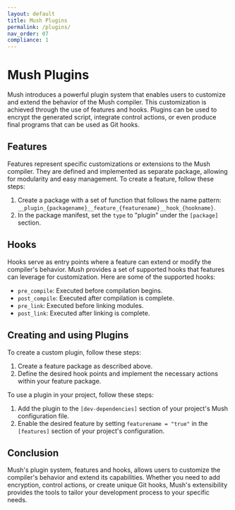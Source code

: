 ```yaml
---
layout: default
title: Mush Plugins
permalink: /plugins/
nav_order: 07
compliance: 1
---
```


# Mush Plugins

Mush introduces a powerful plugin system that enables users to customize and extend the behavior of the Mush compiler.
This customization is achieved through the use of features and hooks.
Plugins can be used to encrypt the generated script, integrate control actions,
or even produce final programs that can be used as Git hooks.

## Features

Features represent specific customizations or extensions to the Mush compiler.
They are defined and implemented as separate package, allowing for modularity and easy management.
To create a feature, follow these steps:

1. Create a package with a set of function that follows the name pattern: `__plugin_{packagename}__feature_{featurename}__hook_{hookname}`.
2. In the package manifest, set the `type` to "plugin" under the `[package]` section.

## Hooks

Hooks serve as entry points where a feature can extend or modify the compiler's behavior.
Mush provides a set of supported hooks that features can leverage for customization.
Here are some of the supported hooks:

- `pre_compile`: Executed before compilation begins.
- `post_compile`: Executed after compilation is complete.
- `pre_link`: Executed before linking modules.
- `post_link`: Executed after linking is complete.

## Creating and using Plugins

To create a custom plugin, follow these steps:

1. Create a feature package as described above.
2. Define the desired hook points and implement the necessary actions within your feature package.

To use a plugin in your project, follow these steps:

1. Add the plugin to the `[dev-dependencies]` section of your project's Mush configuration file.
2. Enable the desired feature by setting `featurename = "true"` in the `[features]` section of your project's configuration.

## Conclusion

Mush's plugin system, features and hooks, allows users to customize the compiler's behavior and extend its capabilities.
Whether you need to add encryption, control actions, or create unique Git hooks,
Mush's extensibility provides the tools to tailor your development process to your specific needs.
